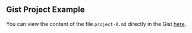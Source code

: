 ## Gist Project Example

You can view the content of the file `project-0.md` directly in the Gist [here](https://gist.github.com/ghv061101/70cdad5f5cb3556b01bd89a9b57a8d5a#file-project-0-md).
